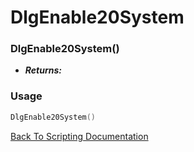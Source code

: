 # DlgEnable20System

### DlgEnable20System()
- ***Returns:*** 

### Usage

```Lua
DlgEnable20System()
```


[Back To Scripting Documentation](../README.md)
